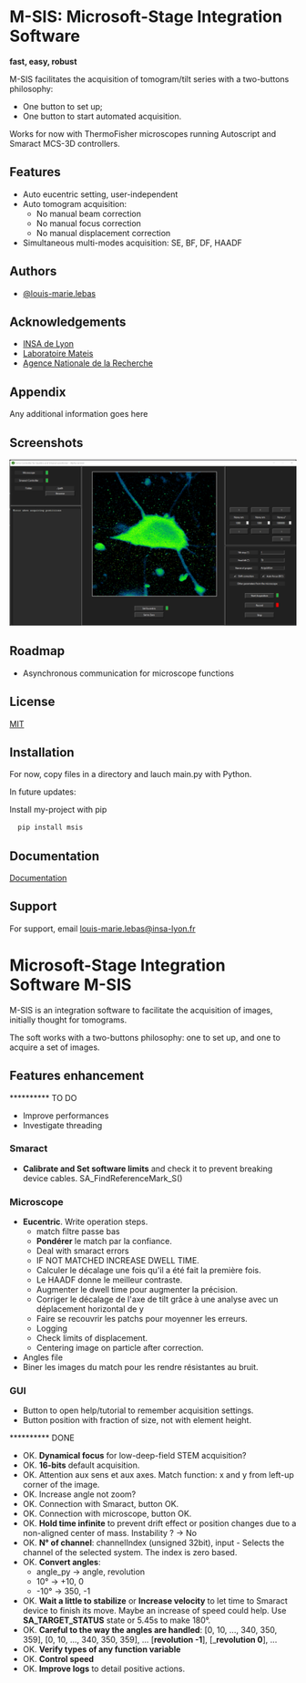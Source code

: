 
# M-SIS: Microsoft-Stage Integration Software

**fast, easy, robust**

M-SIS facilitates the acquisition of tomogram/tilt series with a two-buttons philosophy:
- One button to set up;
- One button to start automated acquisition.

Works for now with ThermoFisher microscopes running Autoscript and Smaract MCS-3D controllers. 

## Features

- Auto eucentric setting, user-independent
- Auto tomogram acquisition:
    - No manual beam correction
    - No manual focus correction
    - No manual displacement correction
- Simultaneous multi-modes acquisition: SE, BF, DF, HAADF
## Authors

- [@louis-marie.lebas](https://github.com/louim-lbs)


## Acknowledgements

 - [INSA de Lyon](https://www.insa-lyon.fr/)
 - [Laboratoire Mateis](https://mateis.insa-lyon.fr/)
 - [Agence Nationale de la Recherche](https://anr.fr/)
 
## Appendix

Any additional information goes here


## Screenshots

![MSIS Screenshot](https://github.com/louim-lbs/Process_Integration/blob/05df0187577cdba482f09bd7af7de732db466166/MSIS.png)


## Roadmap

- Asynchronous communication for microscope functions


## License

[MIT](https://choosealicense.com/licenses/mit/)


## Installation

For now, copy files in a directory and lauch main.py with Python.

In future updates:

Install my-project with pip

```bash
  pip install msis
```

## Documentation

[Documentation](https://linktodocumentation)


## Support

For support, email louis-marie.lebas@insa-lyon.fr


# Microsoft-Stage Integration Software M-SIS

M-SIS is an integration software to facilitate the acquisition of images, initially thought for tomograms.

The soft works with a two-buttons philosophy: one to set up, and one to acquire a set of images.


## Features enhancement

********** TO DO

- Improve performances
- Investigate threading

### Smaract
- **Calibrate and Set software limits** and check it to prevent breaking device cables. SA_FindReferenceMark_S()

### Microscope
- **Eucentric**. Write operation steps.
    - match filtre passe bas
    - **Pondérer** le match par la confiance.
    - Deal with smaract errors
    - IF NOT MATCHED INCREASE DWELL TIME.
    - Calculer le décalage une fois qu'il a été fait la première fois.
    - Le HAADF donne le meilleur contraste.
    - Augmenter le dwell time pour augmenter la précision.
    - Corriger le décalage de l'axe de tilt grâce à une analyse avec un déplacement horizontal de y
    - Faire se recouvrir les patchs pour moyenner les erreurs.
    - Logging
    - Check limits of displacement.
    - Centering image on particle after correction.
- Angles file
- Biner les images du match pour les rendre résistantes au bruit.

### GUI
- Button to open help/tutorial to remember acquisition settings.
- Button position with fraction of size, not with element height.






********** DONE
- OK. **Dynamical focus** for low-deep-field STEM acquisition?
- OK. **16-bits** default acquisition.
- OK. Attention aux sens et aux axes. Match function: x and y from left-up corner of the image.
- OK. Increase angle not zoom?
- OK. Connection with Smaract, button OK.
- OK. Connection with microscope, button OK.
- OK. **Hold time infinite** to prevent drift effect or position changes due to a non-aligned center of mass. Instability ? → No
- OK. **N° of channel**: channelIndex (unsigned 32bit), input - Selects the channel of the selected system. The index is zero based.
- OK. **Convert angles**:
    - angle_py  → angle,   revolution
    -  10°      → +10,      0
    - -10°      → 350,     -1
- OK. **Wait a little to stabilize** or **Increase velocity** to let time to Smaract device to finish its move. Maybe an increase of speed could help. Use **SA_TARGET_STATUS** state or 5.45s to make 180°.
- OK. **Careful to the way the angles are handled**: [0, 10, ..., 340, 350, 359], [0, 10, ..., 340, 350, 359], ...
                                                     [______revolution -1______], [_______revolution 0______], ...
- OK. **Verify types of any function variable**
- OK. **Control speed**
- OK. **Improve logs** to detail positive actions.

